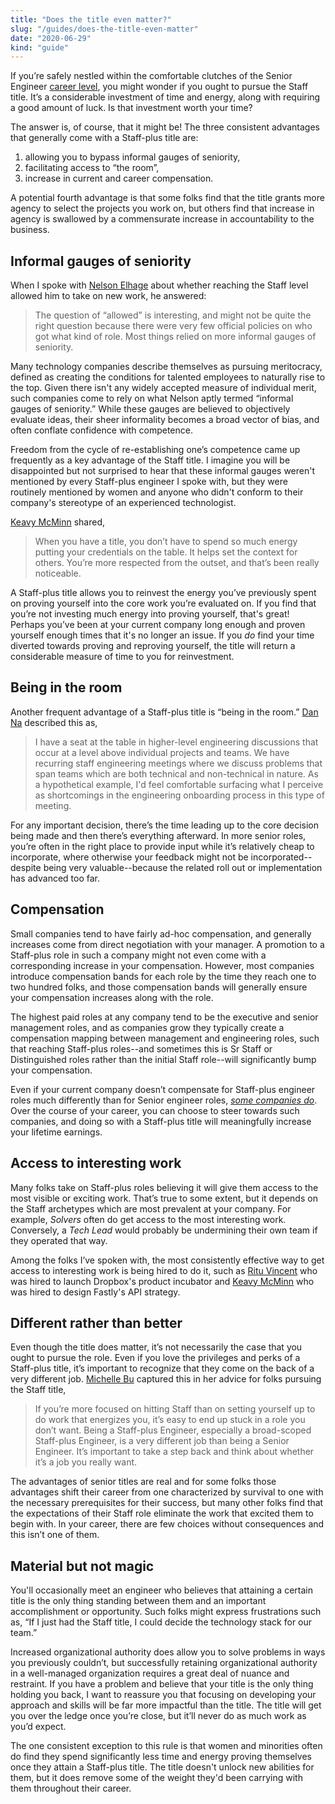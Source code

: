 ```yaml
---
title: "Does the title even matter?"
slug: "/guides/does-the-title-even-matter"
date: "2020-06-29"
kind: "guide"
---
```



If you’re safely nestled within the comfortable clutches of the Senior Engineer [career level](https://lethain.com/career-levels-and-more/), you might wonder if you ought to pursue the Staff title. It’s a considerable investment of time and energy, along with requiring a good amount of luck.
Is that investment worth your time?

The answer is, of course, that it might be! The three consistent advantages that generally come with a Staff-plus title are:

1. allowing you to bypass informal gauges of seniority,
2. facilitating access to “the room”,
3. increase in current and career compensation.

A potential fourth advantage is
that some folks find that the title grants more agency to select the projects you work on, but others find that
increase in agency is swallowed by a commensurate increase in accountability to the business.


## Informal gauges of seniority

When I spoke with [Nelson Elhage](https://staffeng.com/stories/nelson-elhage) about whether reaching the Staff level allowed him to take on new work, he answered:

> The question of “allowed” is interesting, and might not be quite the right question because there were very few official policies on who got what kind of role. Most things relied on more informal gauges of seniority.

Many technology companies describe themselves as pursuing meritocracy, defined as
creating the conditions for talented employees to naturally rise to the top.
Given there isn't any widely accepted measure of individual merit, such companies
come to rely on what Nelson aptly termed “informal gauges of seniority.”
While these gauges are believed to objectively evaluate ideas,
their sheer informality becomes a broad vector of bias, and often conflate confidence with competence.

Freedom from the cycle of re-establishing one’s competence came up frequently as a key advantage of the Staff title.
I imagine you will be disappointed but not surprised to hear that
these informal gauges weren't mentioned by every Staff-plus engineer I spoke with,
but they were routinely mentioned by women
and anyone who didn't conform to their company's stereotype of an experienced technologist.

[Keavy McMinn](https://staffeng.com/stories/keavy-mcminn) shared,

> When you have a title, you don’t have to spend so much energy putting your credentials on the table. It helps set the context for others. You’re more respected from the outset, and that’s been really noticeable.

A Staff-plus title allows you to reinvest the energy you’ve previously spent on proving yourself into the core work you’re evaluated on. If you find that you’re not investing much energy into proving yourself, that's great!
Perhaps you’ve been at your current company long enough and proven yourself enough times
that it's no longer an issue.
If you _do_ find your time diverted towards proving and reproving yourself,
the title will return a considerable measure of time to you for reinvestment.


## Being in the room

Another frequent advantage of a Staff-plus title is “being in the room.” [Dan Na](https://staffeng.com/stories/dan-na) described this as,

> I have a seat at the table in higher-level engineering discussions that occur at a level above individual projects and teams. We have recurring staff engineering meetings where we discuss problems that span teams which are both technical and non-technical in nature. As a hypothetical example, I'd feel comfortable surfacing what I perceive as shortcomings in the engineering onboarding process in this type of meeting.

For any important decision, there’s the time leading up to the core decision being made and then there’s everything afterward. In more senior roles, you’re often in the right place to provide input while it’s relatively cheap to incorporate, where otherwise your feedback might not be incorporated--despite being very valuable--because the related roll out or implementation has advanced too far.


## Compensation

Small companies tend to have fairly ad-hoc compensation, and generally increases come from direct negotiation with your manager. A promotion to a Staff-plus role in such a company might not even come with a corresponding increase in your compensation.
However, most companies introduce compensation bands for each role by the time they reach one to two hundred folks, and those compensation bands will generally ensure your compensation increases along with the role.

The highest paid roles at any company tend to be the executive and senior management roles, and as companies grow they typically create a compensation mapping between management and engineering roles, such that reaching Staff-plus roles--and sometimes this is Sr Staff or Distinguished roles rather than the initial Staff role--will significantly bump your compensation.

Even if your current company doesn’t compensate for Staff-plus engineer roles much differently than for Senior engineer roles, _[some companies do](https://www.levels.fyi/)_. Over the course of your career, you can choose to steer towards such companies, and doing so with a Staff-plus title will meaningfully increase your lifetime earnings.


## Access to interesting work

Many folks take on Staff-plus roles believing it will give them access to the most visible or exciting work.
That’s true to some extent, but it depends on the Staff archetypes which are most prevalent at your company.
For example, _Solvers_ often do get access to the most interesting work.
Conversely, a _Tech Lead_ would probably be undermining their own team if they operated that way.

Among the folks I’ve spoken with, the most consistently effective way to get access to interesting work is being hired to do it, such as [Ritu Vincent](https://staffeng.com/stories/ritu-vincent) who was hired to launch Dropbox's product incubator and [Keavy McMinn](https://staffeng.com/stories/keavy-mcminn) who was hired to design Fastly's API strategy.


## Different rather than better

Even though the title does matter, it’s not necessarily the case that you ought to pursue the role. Even if you love the privileges and perks of a Staff-plus title, it’s important to recognize that they come on the back of a very different job. [Michelle Bu](https://staffeng.com/stories/michelle-bu) captured this in her advice for folks pursuing the Staff title,

> If you’re more focused on hitting Staff than on setting yourself up to do work that energizes you, it’s easy to end up stuck in a role you don’t want. Being a Staff-plus Engineer, especially a broad-scoped Staff-plus Engineer, is a very different job than being a Senior Engineer. It’s important to take a step back and think about whether it’s a job you really want.

The advantages of senior titles are real and for some folks those advantages shift their career from one characterized by survival to one with the necessary prerequisites for their success, but many other folks find that the expectations of their Staff role eliminate the work that excited them to begin with. In your career, there are few choices without consequences and this isn’t one of them.


## Material but not magic

You'll occasionally meet an
engineer who believes that attaining a certain title is the only thing standing between them and an important accomplishment or opportunity.
Such folks might express frustrations such as, “If I just had the Staff title, I could decide the technology stack for our team.”

Increased organizational authority does allow you to solve problems in ways you previously couldn’t, but successfully retaining organizational authority in a well-managed organization requires a great deal of nuance and restraint. If you have a problem and believe that your title is the only thing holding you back, I want to reassure you that focusing on developing your approach and skills will be far more impactful than the title. The title will get you over the ledge once you’re close, but it’ll never do as much work as you’d expect.

The one consistent exception to this rule is that women and minorities often do find
they spend significantly less time and energy proving themselves once they attain a Staff-plus title.
The title doesn't unlock new abilities for them, but it does remove some of the weight they'd been
carrying with them throughout their career.
